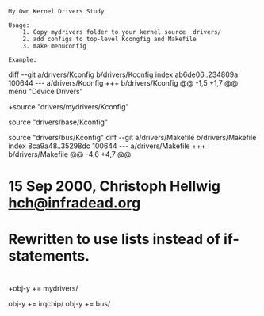 	My Own Kernel Drivers Study

	Usage:
		1. Copy mydrivers folder to your kernel source  drivers/
		2. add configs to top-level Kcongfig and Makefile
		3. make menuconfig

	Example:

diff --git a/drivers/Kconfig b/drivers/Kconfig
index ab6de06..234809a 100644
--- a/drivers/Kconfig
+++ b/drivers/Kconfig
@@ -1,5 +1,7 @@
 menu "Device Drivers"

+source "drivers/mydrivers/Kconfig"

 source "drivers/base/Kconfig"

 source "drivers/bus/Kconfig"
diff --git a/drivers/Makefile b/drivers/Makefile
index 8ca9a48..35298dc 100644
--- a/drivers/Makefile
+++ b/drivers/Makefile
@@ -4,6 +4,7 @@
 # 15 Sep 2000, Christoph Hellwig <hch@infradead.org>
 # Rewritten to use lists instead of if-statements.
 #
+obj-y  += mydrivers/

 obj-y                          += irqchip/
 obj-y                          += bus/
